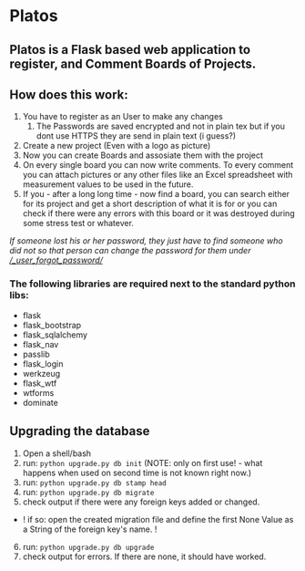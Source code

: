 # Platos

## **Platos is a Flask based web application to register, and Comment Boards of Projects.**
 
## How does this work:
1. You have to register as an User to make any changes
    1. The Passwords are saved encrypted and not in plain tex but if you dont use HTTPS they are send in plain text (i guess?)
2. Create a new project (Even with a logo as picture)
3. Now you can create Boards and assosiate them with the project
4. On every single board you can now write comments. To every comment you can attach pictures or any other files like an Excel spreadsheet with measurement values to be used in the future. 
5. If you - after a long long time - now find a board, you can search either for its project and get a short description of what it is for or you can check if there were any errors with this board or it was destroyed during some stress test or whatever.

*If someone lost his or her password, they just have to find someone who did not so that person can change the password for them under [/_user_forgot_password/](https://platos.sdi.site/user_forgot_password/ "Click here to change the pasword of someone")*


### The following libraries are required next to the standard python libs:
+ flask
+ flask_bootstrap
+ flask_sqlalchemy
+ flask_nav
+ passlib
+ flask_login
+ werkzeug
+ flask_wtf
+ wtforms
+ dominate


## Upgrading the database
1. Open a shell/bash 
2. run: `python upgrade.py db init` (NOTE: only on first use! - what happens when used on second time is not known right now.)
3. run: `python upgrade.py db stamp head`
4. run: `python upgrade.py db migrate`
5. check output if there were any foreign keys added or changed. 
* ! if so: open the created migration file and define the first None Value as a String of the foreign key's name. ! 
6. run: `python upgrade.py db upgrade`
7. check output for errors. If there are none, it should have worked.